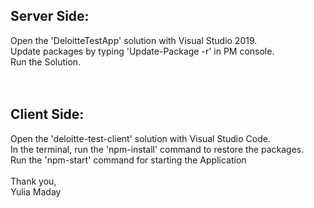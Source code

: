 <h2>Server Side:</h2>
Open the 'DeloitteTestApp' solution with Visual Studio 2019.</br>
Update packages by typing 'Update-Package -r' in PM console.</br>
Run the Solution.</br></br></br>

<h2>Client Side:</h2>
Open the 'deloitte-test-client' solution with Visual Studio Code. </br>
In the terminal, run the 'npm-install' command to restore the packages. </br>
Run the 'npm-start' command for starting the Application</br></br>
Thank you,</br>
Yulia Maday
